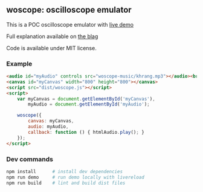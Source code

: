 ## woscope: oscilloscope emulator

This is a POC oscilloscope emulator with [live demo](http://m1el.github.io/woscope/)

Full explanation available on [the blag](http://m1el.github.io/woscope-how/)

Code is available under MIT license.

### Example
```html
<audio id="myAudio" controls src="woscope-music/khrang.mp3"></audio><br>
<canvas id="myCanvas" width="800" height="800"></canvas>
<script src="dist/woscope.js"></script>
<script>
    var myCanvas = document.getElementById('myCanvas'),
        myAudio = document.getElementById('myAudio');

    woscope({
        canvas: myCanvas,
        audio: myAudio,
        callback: function () { htmlAudio.play(); }
    });
</script>
```

### Dev commands
```sh
npm install      # install dev dependencies
npm run demo     # run demo locally with livereload
npm run build    # lint and build dist files
```
